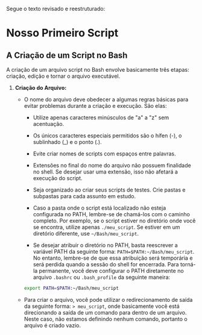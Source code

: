 Segue o texto revisado e reestruturado:

# Nosso Primeiro Script

## A Criação de um Script no Bash

A criação de um arquivo script no Bash envolve basicamente três etapas: criação, edição e tornar o arquivo executável.

1. **Criação do Arquivo:**

    - O nome do arquivo deve obedecer a algumas regras básicas para evitar problemas durante a criação e execução. São elas:

        - Utilize apenas caracteres minúsculos de "a" a "z" sem acentuação.

        - Os únicos caracteres especiais permitidos são o hífen (-), o sublinhado (_) e o ponto (.).

        - Evite criar nomes de scripts com espaços entre palavras.

        - Extensões no final do nome do arquivo não possuem finalidade no shell. Se desejar usar uma extensão, isso não afetará a execução do script.

        - Seja organizado ao criar seus scripts de testes. Crie pastas e subpastas para cada assunto em estudo.

        - Caso a pasta onde o script está localizado não esteja configurada no PATH, lembre-se de chamá-los com o caminho completo. Por exemplo, se o script estiver no diretório onde você se encontra, utilize apenas `./meu_script`. Se estiver em um diretório diferente, use `~/Bash/meu_script`.

        - Se desejar atribuir o diretório no PATH, basta reescrever a variável PATH da seguinte forma: `PATH=$PATH:~/Bash/meu_script`. No entanto, lembre-se de que essa atribuição será temporária e será perdida quando a sessão do shell for encerrada. Para torná-la permanente, você deve configurar o PATH diretamente no arquivo `.bashrc` ou `.bash_profile` da seguinte maneira:

        ```bash
        export PATH=$PATH:~/Bash/meu_script
        ```

    - Para criar o arquivo, você pode utilizar o redirecionamento de saída da seguinte forma: `> meu_script`, onde basicamente você está direcionando a saída de um comando para dentro de um arquivo. Neste caso, não estamos definindo nenhum comando, portanto o arquivo é criado vazio.
